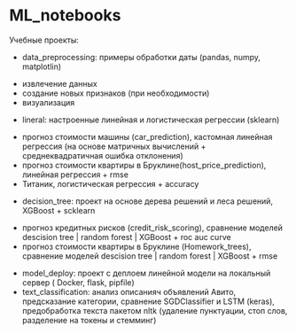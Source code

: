 # ML_notebooks
Учебные проекты: 

* data_preprocessing: примеры обработки даты (pandas, numpy, matplotlin)
 - извлечение данных
 - создание новых признаков (при необходимости)
 - визуализация

* lineral: настроенные линейная и логистическая регрессии (sklearn)
 - прогноз стоимости машины (car_prediction), кастомная линейная регрессия (на основе матричных вычислений + среднеквадратичная ошибка отклонения)
 - прогноз стоимости квартиры в Бруклине(host_price_prediction), линейная регрессия + rmse
 - Титаник, логистическая регрессия + accuracy
* decision_tree: проект на основе дерева решений и леса решений, XGBoost + scklearn
 - прогноз кредитных рисков (credit_risk_scoring), сравнение моделей descision tree | random forest | XGBoost + roc auc curve
  - прогноз стоимости квартиры в Бруклине (Homework_trees), сравнение моделей descision tree | random forest | XGBoost + rmse
* model_deploy: проект с деплоем линейной модели на локальный сервер ( Docker, flask, pipfile)
* text_classification: анализ описанияч объявлений Авито, предсказание категории, сравнение SGDClassifier и LSTM (keras), предобработка текста пакетом nltk (удаление пунктуации, стоп слов, разделение на токены и стемминг)

